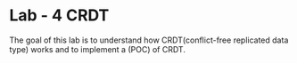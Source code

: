 Lab - 4 CRDT
============

The goal of this lab is to understand how CRDT(conflict-free replicated data type) works and to implement a (POC) of CRDT.


